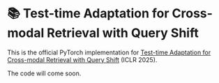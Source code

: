 # 📚 Test-time Adaptation for Cross-modal Retrieval with Query Shift

This is the official PyTorch implementation for [Test-time Adaptation for Cross-modal Retrieval with Query Shift]([https://openreview.net/pdf?id=TPZRq4FALB](https://openreview.net/pdf?id=BmG88rONaU)) (ICLR 2025).

The code will come soon.
